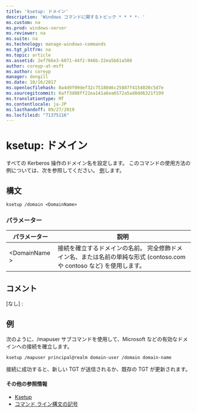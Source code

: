 ```yaml
---
title: 'ksetup: ドメイン'
description: 'Windows コマンドに関するトピック * * * *- '
ms.custom: na
ms.prod: windows-server
ms.reviewer: na
ms.suite: na
ms.technology: manage-windows-commands
ms.tgt_pltfrm: na
ms.topic: article
ms.assetid: 2ef766e3-6071-44f2-946b-22ea5b61a508
author: coreyp-at-msft
ms.author: coreyp
manager: dongill
ms.date: 10/16/2017
ms.openlocfilehash: 0a4d9f09def32c7518046c25887f4154020c5d7e
ms.sourcegitcommit: 6aff3d88ff22ea141a6ea6572a5ad8dd6321f199
ms.translationtype: MT
ms.contentlocale: ja-JP
ms.lasthandoff: 09/27/2019
ms.locfileid: "71375116"
---
```

# <a name="ksetupdomain"></a>ksetup: ドメイン



すべての Kerberos 操作のドメイン名を設定します。 このコマンドの使用方法の例については、次を参照してください。 [例](#BKMK_Examples)します。

## <a name="syntax"></a>構文

```
ksetup /domain <DomainName>
```

### <a name="parameters"></a>パラメーター

|パラメーター|説明|
|---------|-----------|
|\<DomainName >|接続を確立するドメインの名前。 完全修飾ドメイン名、または名前の単純な形式 (contoso.com や contoso など) を使用します。|

## <a name="remarks"></a>コメント

[なし] :

## <a name="BKMK_Examples"></a>例

次のように、/mapuser サブコマンドを使用して、Microsoft などの有効なドメインへの接続を確立します。
```
ksetup /mapuser principal@realm domain-user /domain domain-name
```
接続に成功すると、新しい TGT が送信されるか、既存の TGT が更新されます。

#### <a name="additional-references"></a>その他の参照情報

-   [Ksetup](ksetup.md)
-   [コマンド ライン構文の記号](command-line-syntax-key.md)